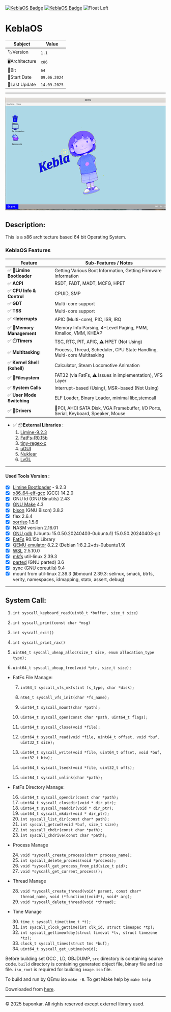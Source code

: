 [![KeblaOS Badge](https://img.shields.io/badge/Kebla-OS-maker?labelColor=red&color=blue)](https://gitlab.com/baponkar/kebla-os)
[![KeblaOS Badge](https://img.shields.io/badge/version-1.0-maker?labelColor=red&color=blue)](https://github.com/baponkar/KeblaOS/releases)
<img src="image/KeblaOS.png" alt="Float Left" alt="My Image" width="20" height="20">

# KeblaOS

|Subject       | Value         |
|--------------|---------------|
|🏷️Version     | `1.1`        |
|🖥️Architecture| `x86`        |
|🔢Bit         | `64`         |
|📅Start Date  | `09.06.2024` |
|🔄Last Update | `14.09.2025` |

---

![screenshot](screenshot/keblaos_gui_screenshot.png)

## Description:
This is a x86 architecture based 64 bit Operating System.



### KeblaOS Features

| Feature                    | Sub-Features / Notes                                                                  |
|----------------------------|--------------------------------------------------------------------------------------|
| ✅ 🚀**Limine Bootloader**   | Getting Various Boot Information, Getting Firmware Information                       |
| ✅ **ACPI**                | RSDT, FADT, MADT, MCFG, HPET                                                         |
| ✅ **CPU Info & Control**  | CPUID, SMP                                                                           |
| ✅ **GDT**                 | Multi-core support                                                                   |
| ✅ **TSS**                 | Multi-core support                                                                   |
| ✅ ⚡**Interrupts**          | APIC (Multi-core), PIC, ISR, IRQ                                                     |
| ✅ 🧠**Memory Management**   | Memory Info Parsing, 4-Level Paging, PMM, Kmalloc, VMM, KHEAP                        |
| ✅ ⏱️**Timers**              | TSC, RTC, PIT, APIC, ⚠️ HPET (Not Using)                                            |
| ✅ **Multitasking**        | Process, Thread, Scheduler, CPU State Handling, Multi-core Multitasking              |
| ✅ **Kernel Shell (kshell)** | Calculator, Steam Locomotive Animation                                             |
| ✅ 📂**Filesystem**          | FAT32 (via FatFs, ⚠️ Issues in implementation), VFS Layer                            |
| ✅ **System Calls**        | Interrupt-based (Using), MSR-based (Not Using)                                       |
| ✅ **User Mode Switching** | ELF Loader, Binary Loader, minimal libc,stemcall                                     |
| ✅ 🔌**Drivers**             | 🎴PCI, AHCI SATA Disk, VGA Framebuffer, I/O Ports, Serial, Keyboard, Speaker, Mouse    |



* ✅ 📦**External Libraries** :
    1. [Limine-9.2.3](https://codeberg.org/Limine/Limine)
    2. [FatFs-R0.15b](https://elm-chan.org/fsw/ff/)
    3. [tiny-regex-c](https://github.com/kokke/tiny-regex-c)
    4. [uGUI](https://github.com/achimdoebler/UGUI)
    5. [Nuklear](https://github.com/Immediate-Mode-UI/Nuklear)
    6. [LvGL](https://github.com/lvgl/lvgl)
    
    


---

#### Used Tools Version :
- [x] [Limine Bootloader](https://github.com/limine-bootloader/limine) - 9.2.3
- [x] [x86_64-elf-gcc](https://wiki.osdev.org/GCC_Cross-Compiler) (GCC) 14.2.0
- [x] GNU ld (GNU Binutils) 2.43
- [x] [GNU Make](https://www.gnu.org/software/make/manual/make.html) 4.3
- [x] [bison](https://www.gnu.org/software/bison/manual/) (GNU Bison) 3.8.2
- [x] flex 2.6.4
- [x] [xorriso](https://www.gnu.org/software/xorriso/) 1.5.6
- [x] NASM version 2.16.01
- [x] [GNU gdb](https://www.sourceware.org/gdb/documentation/) (Ubuntu 15.0.50.20240403-0ubuntu1) 15.0.50.20240403-git
- [x] [FatFs](https://elm-chan.org/fsw/ff/00index_e.html) R0.15b Library
- [x] [QEMU emulator](https://www.qemu.org/) 8.2.2 (Debian 1:8.2.2+ds-0ubuntu1.9)
- [x] [WSL](https://learn.microsoft.com/en-us/windows/wsl/install) 2.5.10.0
- [x] [mkfs](https://www.man7.org/linux/man-pages/man8/mkfs.8.html) util-linux 2.39.3
- [x] [parted](https://www.gnu.org/software/parted/manual/parted.html) (GNU parted) 3.6
- [x] sync (GNU coreutils) 9.4
- [x] mount from util-linux 2.39.3 (libmount 2.39.3: selinux, smack, btrfs, verity, namespaces, idmapping, statx, assert, debug)

---

## System Call:

1. `int syscall_keyboard_read(uint8_t *buffer, size_t size)`
2. `int syscall_print(const char *msg)`
3. `int syscall_exit()`
4. `int syscall_print_rax()`

5. `uint64_t syscall_uheap_alloc(size_t size, enum allocation_type type);`
6. `uint64_t syscall_uheap_free(void *ptr, size_t size);`


- FatFs File Manage: 

    7. `int64_t syscall_vfs_mkfs(int fs_type, char *disk);`
    8. `nt64_t syscall_vfs_init(char *fs_name);`
    9. `uint64_t syscall_mount(char *path);`
    10. `uint64_t syscall_open(const char *path, uint64_t flags);`
    11. `uint64_t syscall_close(void *file);`
    12. `uint64_t syscall_read(void *file, uint64_t offset, void *buf, uint32_t size);`
    13. `uint64_t syscall_write(void *file, uint64_t offset, void *buf, uint32_t btw);`


    14. `uint64_t syscall_lseek(void *file, uint32_t offs);`
    15. `uint64_t syscall_unlink(char *path);`


- FatFs Directory Manage:

    16. `uint64_t syscall_opendir(const char *path);`
    17. `uint64_t syscall_closedir(void * dir_ptr);`
    18. `uint64_t syscall_readdir(void * dir_ptr);`
    19. `uint64_t syscall_mkdir(void * dir_ptr);`
    20. `int syscall_list_dir(const char* path);`
    21. `int syscall_getcwd(void *buf, size_t size);`
    22. `int syscall_chdir(const char *path);`
    23. `int syscall_chdrive(const char *path);`


- Process Manage

    24. `void *syscall_create_process(char* process_name);`
    25. `int syscall_delete_process(void *process);`
    26. `void *syscall_get_process_from_pid(size_t pid);`
    27. `void *syscall_get_current_process();`

- Thread Manage

    28. `void *syscall_create_thread(void* parent, const char* thread_name, void (*function)(void*), void* arg);`
    29. `void *syscall_delete_thread(void *thread);`


- Time Manage

    30. `time_t syscall_time(time_t *t);`
    31. `int syscall_clock_gettime(int clk_id, struct timespec *tp);`
    32. `int syscall_gettimeofday(struct timeval *tv, struct timezone *tz);`
    33. `clock_t syscall_times(struct tms *buf);`
    34. `uint64_t syscall_get_uptime(void);`


Before building set GCC , LD, OBJDUMP, 
`src` directory is containing source code. `build` directory is containing generated object file, binary file and iso file. `iso_root` is required for building `image.iso` file.

To build and run by QEmu iso `make -B`.
To get Make help by `make help`

Downloaded from [here](https://github.com/baponkar/KeblaOS/releases).


---

© 2025 baponkar. All rights reserved except externel library used.


